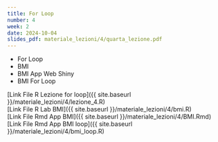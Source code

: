 ```yaml
---
title: For Loop
number: 4
week: 2
date: 2024-10-04
slides_pdf: materiale_lezioni/4/quarta_lezione.pdf
---
```


- For Loop
- BMI
- BMI App Web Shiny
- BMI For Loop

[Link File R Lezione for loop]({{ site.baseurl }}/materiale_lezioni/4/lezione_4.R)  
[Link File R Lab BMI]({{ site.baseurl }}/materiale_lezioni/4/bmi.R)  
[Link File Rmd App BMI]({{ site.baseurl }}/materiale_lezioni/4/BMI.Rmd)  
[Link File Rmd App BMI loop]({{ site.baseurl }}/materiale_lezioni/4/bmi_loop.R)  